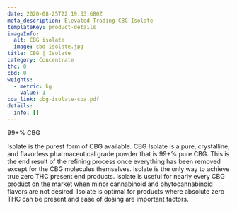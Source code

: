 ```yaml
---
date: 2020-08-25T22:19:33.680Z
meta_description: Elevated Trading CBG Isolate
templateKey: product-details
imageInfo:
  alt: CBG isolate
  image: cbd-isolate.jpg
title: CBG | Isolate
category: Concentrate
thc: 0
cbd: 0
weights:
  - metric: kg
    value: 1
coa_link: cbg-isolate-coa.pdf
details:
  info: []
---
```

99+% CBG

Isolate is the purest form of CBG available. CBG Isolate is a pure, crystalline, and flavorless pharmaceutical grade powder that is 99+% pure CBG. This is the end result of the refining process once everything has been removed except for the CBG molecules themselves. Isolate is the only way to achieve true zero THC present end products. Isolate is useful for nearly every CBG product on the market when minor cannabinoid and phytocannabinoid flavors are not desired. Isolate is optimal for products where absolute zero THC can be present and ease of dosing are important factors.
